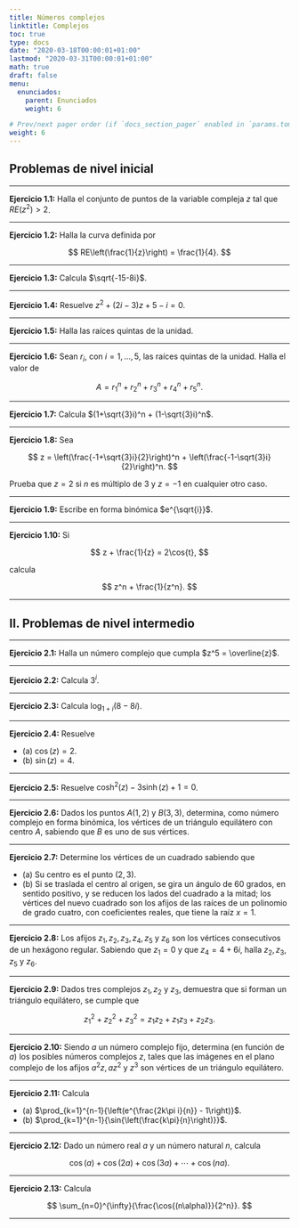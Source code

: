 ```yaml
---
title: Números complejos
linktitle: Complejos
toc: true
type: docs
date: "2020-03-18T00:00:01+01:00"
lastmod: "2020-03-31T00:00:01+01:00"
math: true
draft: false
menu:
  enunciados:
    parent: Enunciados
    weight: 6

# Prev/next pager order (if `docs_section_pager` enabled in `params.toml`)
weight: 6
---
```


## Problemas de nivel inicial

---

**Ejercicio 1.1:** Halla el conjunto de puntos de la variable compleja $z$ tal que $RE(z^2) > 2$.

---

**Ejercicio 1.2:** Halla la curva definida por

$$
RE\left(\frac{1}{z}\right) = \frac{1}{4}.
$$

---

**Ejercicio 1.3:** Calcula $\sqrt{-15-8i}$.

---

**Ejercicio 1.4:** Resuelve $z^2 + (2i - 3)z + 5-i = 0$.

---

**Ejercicio 1.5:** Halla las raíces quintas de la unidad.

---

**Ejercicio 1.6:** Sean $r_i$, con $i=1,\ldots,5$, las raíces quintas de la unidad. Halla el valor de 

$$
A = r_1^n + r_2^n + r_3^n + r_4^n + r_5^n.
$$

---

**Ejercicio 1.7:** Calcula $(1+\sqrt{3}i)^n + (1-\sqrt{3}i)^n$.

---


**Ejercicio 1.8:** Sea

$$
z = \left(\frac{-1+\sqrt{3}i}{2}\right)^n + \left(\frac{-1-\sqrt{3}i}{2}\right)^n.
$$

Prueba que $z=2$ si $n$ es múltiplo de $3$ y $z=-1$ en cualquier otro caso.

---

**Ejercicio 1.9:** Escribe en forma binómica $e^{\sqrt{i}}$.

---

**Ejercicio 1.10:** Si 

$$
z + \frac{1}{z} = 2\cos{t},
$$ 

calcula 

$$
z^n + \frac{1}{z^n}.
$$

---

## II. Problemas de nivel intermedio

---

**Ejercicio 2.1:** Halla un número complejo que cumpla $z^5 = \overline{z}$.

---

**Ejercicio 2.2:** Calcula $3^i$.

---

**Ejercicio 2.3:** Calcula $\log_{1 + i}{(8 - 8i)}$.

---

**Ejercicio 2.4:** Resuelve

- (a) $\cos{(z)} = 2$.
- (b) $\sin{(z)} = 4$.

---

**Ejercicio 2.5:** Resuelve $\cosh^2{(z)} - 3\sinh{(z)} + 1 = 0$.

---

**Ejercicio 2.6:** Dados los puntos $A(1, 2)$ y $B(3,3)$, determina, como número complejo en forma binómica, los vértices de un triángulo equilátero con centro $A$, sabiendo que $B$ es uno de sus vértices.

---

**Ejercicio 2.7:** Determine los vértices de un cuadrado sabiendo que

- (a) Su centro es el punto $(2, 3)$.
- (b) Si se traslada el centro al origen, se gira un ángulo de $60$ grados, en sentido positivo, y se reducen los lados del cuadrado a la mitad; los vértices del nuevo cuadrado son los afijos de las raíces de un polinomio de grado cuatro, con coeficientes reales, que tiene la raíz $x = 1$.

---

**Ejercicio 2.8:** Los afijos $z_1, z_2, z_3, z_4, z_5$ y $z_6$ son los vértices consecutivos de un hexágono regular. Sabiendo que $z_1 = 0$ y que $z_4 = 4 + 6i$, halla $z_2, z_3, z_5$ y $z_6$.

---

**Ejercicio 2.9:** Dados tres complejos $z_1, z_2$ y $z_3$, demuestra que si forman un triángulo equilátero, se cumple que

$$
z_1^2 + z_2^2 + z_3^2 = z_1z_2 + z_1z_3 + z_2z_3.
$$

---

**Ejercicio 2.10:** Siendo $a$ un número complejo fijo, determina (en función de $a$) los posibles números complejos $z$, tales que las imágenes en el plano complejo de los afijos $a^2z, az^2$ y $z^3$ son vértices de un triángulo equilátero.

---

**Ejercicio 2.11:** Calcula

- (a) $\prod_{k=1}^{n-1}{\left(e^{\frac{2k\pi i}{n}} - 1\right)}$.
- (b) $\prod_{k=1}^{n-1}{\sin{\left(\frac{k\pi}{n}\right)}}$.

---

**Ejercicio 2.12:** Dado un número real $a$ y un número natural $n$, calcula

$$
\cos{(a)} + \cos{(2a)} + \cos{(3a)} + \cdots + \cos{(na)}.
$$

---

**Ejercicio 2.13:** Calcula

$$
\sum_{n=0}^{\infty}{\frac{\cos{(n\alpha)}}{2^n}}.
$$

---
